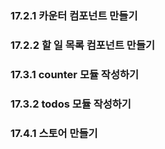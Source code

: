 ### 17.2.1 카운터 컴포넌트 만들기

### 17.2.2 할 일 목록 컴포넌트 만들기

### 17.3.1 counter 모듈 작성하기

### 17.3.2 todos 모듈 작성하기

### 17.4.1 스토어 만들기
